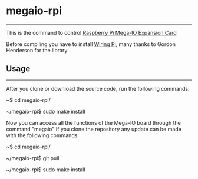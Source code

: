 # megaio-rpi
--------------------------------------------
This is the command to control [Raspberry Pi Mega-IO Expansion Card](https://www.sequentmicrosystems.com/megaio.html)

Before compiling you have to install [Wiring Pi](http://wiringpi.com/download-and-install/), many thanks to Gordon Henderson for the library

## Usage
--------------------------------------------
After you clone or download the source code, run the following commands:

  ~$ cd megaio-rpi/
  
  ~/megaio-rpi$ sudo make install
  
 Now you can access all the functions of the Mega-IO board through the command "megaio"
 If you clone the repository any update can be made with the following commands:
 
  ~$ cd megaio-rpi/
  
  ~/megaio-rpi$ git pull

  ~/megaio-rpi$ sudo make install
  
